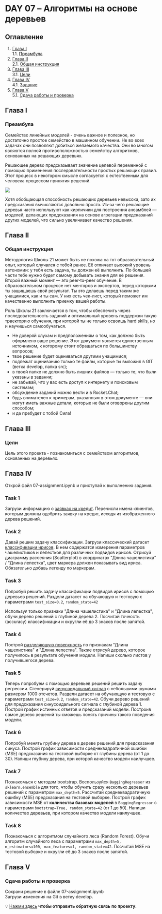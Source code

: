 # DAY 07 – Алгоритмы на основе деревьев
## Оглавление
1. [Глава I](#глава-i) \
    1.1. [Преамбула](#преамбула)
2. [Глава II](#глава-ii) \
    2.1. [Общая инструкция](#общая-инструкция)
3. [Глава III](#глава-iii) \
    3.1. [Цели](#цели)
4. [Глава IV](#глава-iv) \
    4.1. [Задание](#задание)
5. [Глава V](#глава-v) \
    5.1. [Сдача работы и проверка](#сдача-работы-и-проверка)

## Глава I
### Преамбула
Семейство линейных моделей - очень важное и полезное, но достаточно простое семейство в машинном обучении.
Не во всех задачах они позволяют добиться желаемого качества. Они во многом являются полной противоположностью 
семейству алгоритмов, основанных на решающих деревьях.

Решающее дерево предсказывает значение целевой переменной с помощью применения последовательности простых решающих 
правил. Этот процесс в некотором смысле согласуется с естественным для человека процессом принятия решений.

<img src="misc/images/simple-tree.png">

Хотя обобщающая способность решающих деревьев невысока, зато их предсказания вычисляются довольно просто.
Из-за чего решающие деревья часто используют как кирпичики для построения ансамблей — моделей, 
делающих предсказания на основе агрегации предсказаний других моделей, что сильно увеличивает качество решения.

## Глава II
### Общая инструкция

Методология Школы 21 может быть не похожа на тот образовательный опыт, который случался с тобой ранее. Её отличает высокий уровень автономии: у тебя есть задача, ты должен её выполнить. По большей части тебе нужно будет самому добывать знания для её решения. Второй важный момент — это peer-to-peer обучение. В образовательном процессе нет менторов и экспертов, перед которыми ты защищаешь свой результат. Ты это делаешь перед таким же учащимися, как и ты сам. У них есть чек-лист, который поможет им качественно выполнить приемку вашей работы.

Роль Школы 21 заключается в том, чтобы обеспечить через последовательность заданий и оптимальный уровень поддержки такую траекторию обучения, при которой ты не только освоишь hard skills, но и научишься самообучаться.

- Не доверяй слухам и предположениям о том, как должно быть оформлено ваше решение. Этот документ является единственным источником, к которому стоит обращаться по большинству вопросов;
- твое решение будет оцениваться другими учащимися;
- подлежат оцениванию только те файлы, которые ты выложил в GIT (ветка develop, папка src);
- в твоей папке не должно быть лишних файлов — только те, что были указаны в задании;
- не забывай, что у вас есть доступ к интернету и поисковым системам;
- обсуждение заданий можно вести и в Rocket.Chat;
- будь внимателен к примерам, указанным в этом документе — они могут иметь важные детали, которые не были оговорены другим способом;
- и да пребудет с тобой Сила!


## Глава III
### Цели
Цель этого проекта - познакомиться с семейством алгоритмов, основанных на деревьях. 

## Глава IV
Открой файл 07-assignment.ipynb и приступай к выполнению задания.

### Task 1
Загрузи информацию о [заявках на кредит](datasets/credit_scoring.csv). 
Перечисли имена клиентов, которым должны одобрить заявку на кредит, исходя из изображенного дерева решений.

### Task 2
Давай решим задачу классификации.
Загрузи классический датасет [классификации ирисов](https://scikit-learn.org/stable/datasets/toy_dataset.html#iris-plants-dataset).
В нем содержатся измерения параметров чашелистиков и лепестков для различных подвидов ирисов. 
Отрисуй диаграмму рассеяния (Scatterplot) в координатах "Длина чашелистика" / "Длина лепестка", цвет маркера должен 
показывать вид ириса. Обязательно добавь легенду по маркерам. 

### Task 3
Попробуй решить задачу классификации подвидов ирисов с помощью деревьев решений.
Раздели датасет на обучающую и тестовую с параметрами `test_size=0.2`, `random_state=42`

Используя только признаки "Длина чашелистика" и "Длина лепестка", обучи дерево решений с глубиной дерева 2.
Посчитай точность (accuracy) классификации и округли её до 3 знаков после запятой.

### Task 4
Построй [разделяющую поверхность](code-samples/surface.py) по признакам "Длина чашелистика" и "Длина лепестка". 
Также отрисуй дерево, которое получилось в результате обучения модели. 
Напиши сколько листов у получившегося дерева.

### Task 5
Теперь попробуем с помощью деревьев решений решить задачу регрессии.
Сгенерируй [синусоидальный сигнал](code-samples/dataset.py) с небольшими шумами размером 1000 отсчетов. 
Раздели датасет на обучающую и тестовую с параметрами `test_size=0.2`, `random_state=42`.
Обучи дерево решений для предсказания синусоидального сигнала c глубиной дерева 1. 
Построй график истинных ответов и предсказаний модели. Построив самое дерево решений ты сможешь понять причины такого поведения модели.

### Task 6
Попробуй менять грубину дерева в дереве решений для предсказания синуса.
Построй график зависимости среднеквадратичной ошибки (MSE) предсказания на тестовой выборке от глубины дерева
(от 1 до 30). Напиши глубину дерева, при которой качество модели наилучшее. 

### Task 7
Познакомься с методом bootstrap. Воспользуйся `BaggingRegressor` из `sklearn.ensemble` для того, чтобы обучить сразу 
несколько деревьев решений c параметром `max_depth=5`.
Рассчитай среднеквадратичную ошибку (MSE) предсказания на тестовой выборке. Построй график зависимости MSE 
от **количества базовых моделей** в `BaggingRegressor` с параметрами `bootstrap=True, random_state=42` (от 1 до 50). 
Напиши количество деревьев, при котором качество модели наилучшее. 

### Task 8
Познакомься с алгоритмом случайного леса (Random Forest). Обучи алгоритм случайного леса с параметрами `max_depth=5, 
n_estimators=100, max_features=1, random_state=42`.
Посчитай MSE на тестовой выборке и округли её до 3 знаков после запятой.

## Глава V
### Сдача работы и проверка
Сохрани решение в файле 07-assignment.ipynb\
Загрузи изменения на Git в ветку develop.

💡 [Нажми здесь](https://forms.gle/dwv7GYRUdCbz5x4t8) **чтобы отправить обратную связь по проекту**. 
